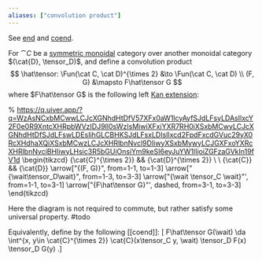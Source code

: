 ```yaml
---
aliases: ["convolution product"]
---
```


See [end](coend.md) and [coend](coend.md).

For $\cat{C}$ be a [symmetric monoidal](Symmetric%20monoidal%20category.md) category over another monoidal category $(\cat{D}, \tensor_D)$, and define a convolution product
$$
\hat\tensor: \Fun(\cat C, \cat D)^{\times 2} &\to \Fun(\cat C, \cat D) \\
(F, G) &\mapsto F\hat\tensor G
$$
where $F\hat\tensor G$ is the following left [Kan extension](Kan%20extension.md):

% https://q.uiver.app/?q=WzAsNCxbMCwwLCJcXGNhdHtDfV57XFx0aW1lcyAyfSJdLFsyLDAsIlxcY2F0e0R9XntcXHRpbWVzIDJ9Il0sWzIsMiwiXFxjYXR7RH0iXSxbMCwyLCJcXGNhdHtDfSJdLFswLDEsIihGLCBHKSJdLFsxLDIsIlxcd2FpdFxcdGVuc29yX0RcXHdhaXQiXSxbMCwzLCJcXHRlbnNvcl9DIiwyXSxbMywyLCJGXFxoYXRcXHRlbnNvciBHIiwyLHsic3R5bGUiOnsiYm9keSI6eyJuYW1lIjoiZGFzaGVkIn19fV1d
\begin{tikzcd}
	{\cat{C}^{\times 2}} && {\cat{D}^{\times 2}} \\
	\\
	{\cat{C}} && {\cat{D}}
	\arrow["{(F, G)}", from=1-1, to=1-3]
	\arrow["{\wait\tensor_D\wait}", from=1-3, to=3-3]
	\arrow["{\wait \tensor_C \wait}"', from=1-1, to=3-1]
	\arrow["{F\hat\tensor G}"', dashed, from=3-1, to=3-3]
\end{tikzcd}

Here the diagram is not required to commute, but rather satisfy some universal property. #todo

Equivalently, define by the following [[coend]]:
\[
F\hat\tensor G(\wait) \da \int^{x, y\in \cat{C}^{\times 2}} 
\cat{C}(x\tensor_C y, \wait) \tensor_D F(x) \tensor_D G(y)
.\]



